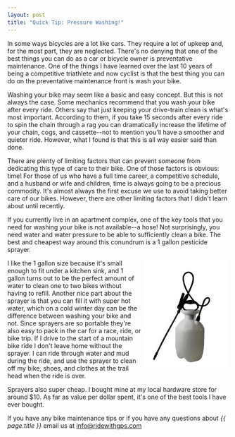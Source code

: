 ```yaml
---
layout: post
title: "Quick Tip: Pressure Washing!"
---
```

In some ways bicycles are a lot like cars. They require a lot of upkeep and, for the most part, they are neglected. There's no denying that one of the best things you can do as a car or bicycle owner is preventative maintenance. One of the things I have learned over the last 10 years of being a competitive triathlete and now cyclist is that the best thing you can do on the preventative maintenance front is wash your bike. 

Washing your bike may seem like a basic and easy concept. But this is not always the case. Some mechanics recommend that you wash your bike after every ride. Others say that just keeping your drive-train clean is what's most important. According to them, if you take 15 seconds after every ride to spin the chain through a rag you can dramatically increase the lifetime of your chain, cogs, and cassette--not to mention you'll have a smoother and quieter ride. However, what I found is that this is all way easier said than done. 

There are plenty of limiting factors that can prevent someone from dedicating this type of care to their bike. One of those factors is obvious: time! For those of us who have a full time career, a competitive schedule, and a husband or wife and children, time is always going to be a precious commodity. It's almost always the first excuse we use to avoid taking better care of our bikes. However, there are other limiting factors that I didn't learn about until recently. 

If you currently live in an apartment complex, one of the key tools that you need for washing your bike is not available--a hose! Not surprisingly, you need water and water pressure to be able to sufficiently clean a bike. The best and cheapest way around this conundrum is a 1 gallon pesticide sprayer. 

<img align="right" src="/images/post_images/pesticide_sprayer.jpeg">I like the 1 gallon size because it's small enough to fit under a kitchen sink, and 1 gallon turns out to be the perfect amount of water to clean one to two bikes without having to refill. Another nice part about the sprayer is that you can fill it with super hot water, which on a cold winter day can be the difference between washing your bike and not. Since sprayers are so portable they're also easy to pack in the car for a race, ride, or bike trip. If I drive to the start of a mountain bike ride I don't leave home without the sprayer. I can ride through water and mud during the ride, and use the sprayer to clean off my bike, shoes, and clothes at the trail head when the ride is over. 

Sprayers also super cheap. I bought mine at my local hardware store for around $10. As far as value per dollar spent, it's one of the best tools I have ever bought. 

If you have any bike maintenance tips or if you have any questions about *{{ page.title }}* email us at <a href="mailto:info@ridewithgps.com">info@ridewithgps.com</a>